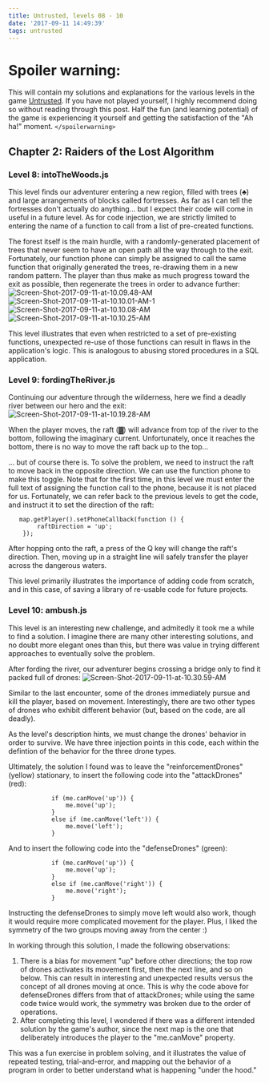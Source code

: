 ```yaml
---
title: Untrusted, levels 08 - 10
date: '2017-09-11 14:49:39'
tags: untrusted
---
```


# Spoiler warning:
This will contain my solutions and explanations for the various levels in the game [Untrusted](https://alexnisnevich.github.io/untrusted/). If you have not played yourself, I highly recommend doing so without reading through this post. Half the fun (and learning potential) of the game is experiencing it yourself and getting the satisfaction of the "Ah ha!" moment.
`</spoilerwarning>`   

## Chapter 2: Raiders of the Lost Algorithm
### Level 8: intoTheWoods.js
This level finds our adventurer entering a new region, filled with trees (♣) and large arrangements of blocks called fortresses. As far as I can tell the fortresses don't actually do anything... but I expect their code will come in useful in a future level. As for code injection, we are strictly limited to entering the name of a function to call from a list of pre-created functions.

The forest itself is the main hurdle, with a randomly-generated placement of trees that never seem to have an open path all the way through to the exit. Fortunately, our function phone can simply be assigned to call the same function that originally generated the trees, re-drawing them in a new random pattern. The player than thus make as much progress toward the exit as possible, then regenerate the trees in order to advance further:
![Screen-Shot-2017-09-11-at-10.09.48-AM](/assets/images/Screen-Shot-2017-09-11-at-10.09.48-AM.png)
![Screen-Shot-2017-09-11-at-10.10.01-AM-1](/assets/images/Screen-Shot-2017-09-11-at-10.10.01-AM-1.png)
![Screen-Shot-2017-09-11-at-10.10.08-AM](/assets/images/Screen-Shot-2017-09-11-at-10.10.08-AM.png)
![Screen-Shot-2017-09-11-at-10.10.25-AM](/assets/images/Screen-Shot-2017-09-11-at-10.10.25-AM.png)

This level illustrates that even when restricted to a set of pre-existing functions, unexpected re-use of those functions can result in flaws in the application's logic. This is analogous to abusing stored procedures in a SQL application.

### Level 9: fordingTheRiver.js
Continuing our adventure through the wilderness, here we find a deadly river between our hero and the exit:
![Screen-Shot-2017-09-11-at-10.19.28-AM](/assets/images/Screen-Shot-2017-09-11-at-10.19.28-AM.png)

When the player moves, the raft (▓) will advance from top of the river to the bottom, following the imaginary current. Unfortunately, once it reaches the bottom, there is no way to move the raft back up to the top...

... but of course there is.
To solve the problem, we need to instruct the raft to move back in the opposite direction. We can use the function phone to make this toggle.
Note that for the first time, in this level we must enter the full text of assigning the function call to the phone, because it is not placed for us. Fortunately, we can refer back to the previous levels to get the code, and instruct it to set the direction of the raft:
```   
   map.getPlayer().setPhoneCallback(function () {
        raftDirection = 'up';
    });
```

After hopping onto the raft, a press of the Q key will change the raft's direction. Then, moving up in a straight line will safely transfer the player across the dangerous waters.

This level primarily illustrates the importance of adding code from scratch, and in this case, of saving a library of re-usable code for future projects.

### Level 10: ambush.js
This level is an interesting new challenge, and admitedly it took me a while to find a solution. I imagine there are many other interesting solutions, and no doubt more elegant ones than this, but there was value in trying different approaches to eventually solve the problem.

After fording the river, our adventurer begins crossing a bridge only to find it packed full of drones:
![Screen-Shot-2017-09-11-at-10.30.59-AM](/assets/images/Screen-Shot-2017-09-11-at-10.30.59-AM.png)

Similar to the last encounter, some of the drones immediately pursue and kill the player, based on movement. Interestingly, there are two other types of drones who exhibit different behavior (but, based on the code, are all deadly).

As the level's description hints, we must change the drones' behavior in order to survive. We have three injection points in this code, each within the defintion of the behavior for the three drone types.

Ultimately, the solution I found was to leave the "reinforcementDrones" (yellow) stationary, to insert the following code into the "attackDrones" (red):
```
            if (me.canMove('up')) {
            	me.move('up');
            }
            else if (me.canMove('left')) {
            	me.move('left');
            }
```
And to insert the following code into the "defenseDrones" (green):
```
            if (me.canMove('up')) {
            	me.move('up');
            }
            else if (me.canMove('right')) {
            	me.move('right');
            }
```

Instructing the defenseDrones to simply move left would also work, though it would require more complicated movement for the player. Plus, I liked the symmetry of the two groups moving away from the center :)

In working through this solution, I made the following observations: 
1. There is a bias for movement "up" before other directions; the top row of drones activates its movement first, then the next line, and so on below. This can result in interesting and unexpected results versus the concept of all drones moving at once. This is why the code above for defenseDrones differs from that of attackDrones; while using the same code twice would work, the symmetry was broken due to the order of operations.
2. After completing this level, I wondered if there was a different intended solution by the game's author, since the next map is the one that deliberately introduces the player to the "me.canMove" property.

This was a fun exercise in problem solving, and it illustrates the value of repeated testing, trial-and-error, and mapping out the behavior of a program in order to better understand what is happening "under the hood."
